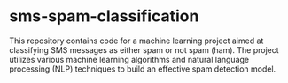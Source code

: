 # sms-spam-classification
This repository contains code for a machine learning project aimed at classifying SMS messages as either spam or not spam (ham). The project utilizes various machine learning algorithms and natural language processing (NLP) techniques to build an effective spam detection model.
